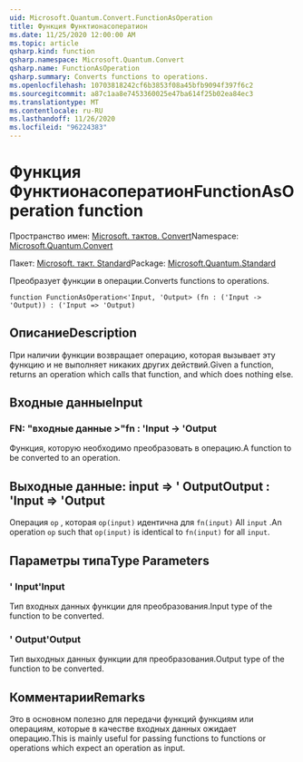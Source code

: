 ```yaml
---
uid: Microsoft.Quantum.Convert.FunctionAsOperation
title: Функция Функтионасоператион
ms.date: 11/25/2020 12:00:00 AM
ms.topic: article
qsharp.kind: function
qsharp.namespace: Microsoft.Quantum.Convert
qsharp.name: FunctionAsOperation
qsharp.summary: Converts functions to operations.
ms.openlocfilehash: 10703818242cf6b3853f08a45bfb9094f397f6c2
ms.sourcegitcommit: a87c1aa8e7453360025e47ba614f25b02ea84ec3
ms.translationtype: MT
ms.contentlocale: ru-RU
ms.lasthandoff: 11/26/2020
ms.locfileid: "96224383"
---
```

# <a name="functionasoperation-function"></a><span data-ttu-id="8009e-102">Функция Функтионасоператион</span><span class="sxs-lookup"><span data-stu-id="8009e-102">FunctionAsOperation function</span></span>

<span data-ttu-id="8009e-103">Пространство имен: [Microsoft. тактов. Convert](xref:Microsoft.Quantum.Convert)</span><span class="sxs-lookup"><span data-stu-id="8009e-103">Namespace: [Microsoft.Quantum.Convert](xref:Microsoft.Quantum.Convert)</span></span>

<span data-ttu-id="8009e-104">Пакет: [Microsoft. такт. Standard](https://nuget.org/packages/Microsoft.Quantum.Standard)</span><span class="sxs-lookup"><span data-stu-id="8009e-104">Package: [Microsoft.Quantum.Standard](https://nuget.org/packages/Microsoft.Quantum.Standard)</span></span>


<span data-ttu-id="8009e-105">Преобразует функции в операции.</span><span class="sxs-lookup"><span data-stu-id="8009e-105">Converts functions to operations.</span></span>

```qsharp
function FunctionAsOperation<'Input, 'Output> (fn : ('Input -> 'Output)) : ('Input => 'Output)
```


## <a name="description"></a><span data-ttu-id="8009e-106">Описание</span><span class="sxs-lookup"><span data-stu-id="8009e-106">Description</span></span>

<span data-ttu-id="8009e-107">При наличии функции возвращает операцию, которая вызывает эту функцию и не выполняет никаких других действий.</span><span class="sxs-lookup"><span data-stu-id="8009e-107">Given a function, returns an operation which calls that function, and which does nothing else.</span></span>

## <a name="input"></a><span data-ttu-id="8009e-108">Входные данные</span><span class="sxs-lookup"><span data-stu-id="8009e-108">Input</span></span>

### <a name="fn--input---output"></a><span data-ttu-id="8009e-109">FN: "входные данные >"</span><span class="sxs-lookup"><span data-stu-id="8009e-109">fn : 'Input -> 'Output</span></span>

<span data-ttu-id="8009e-110">Функция, которую необходимо преобразовать в операцию.</span><span class="sxs-lookup"><span data-stu-id="8009e-110">A function to be converted to an operation.</span></span>



## <a name="output--input--output"></a><span data-ttu-id="8009e-111">Выходные данные: input => ' Output</span><span class="sxs-lookup"><span data-stu-id="8009e-111">Output : 'Input => 'Output</span></span> 

<span data-ttu-id="8009e-112">Операция `op` , которая `op(input)` идентична для `fn(input)` All `input` .</span><span class="sxs-lookup"><span data-stu-id="8009e-112">An operation `op` such that `op(input)` is identical to `fn(input)` for all `input`.</span></span>

## <a name="type-parameters"></a><span data-ttu-id="8009e-113">Параметры типа</span><span class="sxs-lookup"><span data-stu-id="8009e-113">Type Parameters</span></span>

### <a name="input"></a><span data-ttu-id="8009e-114">' Input</span><span class="sxs-lookup"><span data-stu-id="8009e-114">'Input</span></span>

<span data-ttu-id="8009e-115">Тип входных данных функции для преобразования.</span><span class="sxs-lookup"><span data-stu-id="8009e-115">Input type of the function to be converted.</span></span>
### <a name="output"></a><span data-ttu-id="8009e-116">' Output</span><span class="sxs-lookup"><span data-stu-id="8009e-116">'Output</span></span>

<span data-ttu-id="8009e-117">Тип выходных данных функции для преобразования.</span><span class="sxs-lookup"><span data-stu-id="8009e-117">Output type of the function to be converted.</span></span>

## <a name="remarks"></a><span data-ttu-id="8009e-118">Комментарии</span><span class="sxs-lookup"><span data-stu-id="8009e-118">Remarks</span></span>

<span data-ttu-id="8009e-119">Это в основном полезно для передачи функций функциям или операциям, которые в качестве входных данных ожидает операцию.</span><span class="sxs-lookup"><span data-stu-id="8009e-119">This is mainly useful for passing functions to functions or operations which expect an operation as input.</span></span>